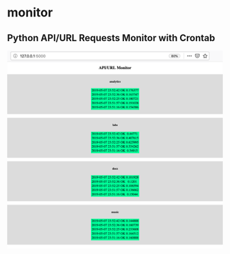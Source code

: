 # monitor
Python API/URL Requests Monitor with Crontab
---
![Demo](https://github.com/dirkbosman/monitor/blob/master/demo.png)

